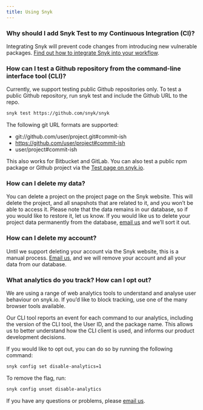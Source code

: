 ```yaml
---
title: Using Snyk
---
```


### Why should I add Snyk Test to my Continuous Integration (CI)?

Integrating Snyk will prevent code changes from introducing new vulnerable packages. [Find out how to integrate Snyk into your workflow](https://snyk.io/docs/using-snyk/#integrating-snyk-into-your-dev-workflow).

<h3 class="h4">How can I test a Github repository from the command-line interface tool (CLI)?</h3>

Currently, we support testing public Github repositories only.
To test a public Github repository, run snyk test and include the Github URL to the repo.

```zsh
snyk test https://github.com/snyk/snyk
```

The following git URL formats are supported:

* git://github.com/user/project.git#commit-ish
* https://github.com/user/project#commit-ish
* user/project#commit-ish

This also works for Bitbucket and GitLab.
You can also test a public npm package or Github project via the [Test page on snyk.io](https://snyk.io/test/).

### How can I delete my data?

You can delete a project on the project page on the Snyk website. This will delete the project, and all snapshots that are related to it, and you won’t be able to access it. Please note that the data remains in our database, so if you would like to restore it, let us know. If you would like us to delete your project data permanently from the database, <a href="mailto:support@snyk.io">email us</a> and we’ll sort it out.

### How can I delete my account?

Until we support deleting your account via the Snyk website, this is a manual process. <a href="mailto:support@snyk.io">Email us</a>, and we will remove your account and all your data from our database.

### What analytics do you track? How can I opt out?

We are using a range of web analytics tools to understand and analyse user behaviour on snyk.io. If you’d like to block tracking, use one of the many browser tools available.

Our CLI tool reports an event for each command to our analytics, including the version of the CLI tool, the User ID, and the package name. This allows us to better understand how the CLI client is used, and informs our product development decisions.

If you would like to opt out, you can do so by running the following command:

```zsh
snyk config set disable-analytics=1
```

To remove the flag, run:

```zsh
snyk config unset disable-analytics
```

If you have any questions or problems, please <a href="mailto:support@snyk.io">email us</a>.
